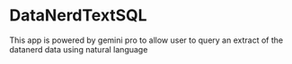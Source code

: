 # DataNerdTextSQL
This app is powered by gemini pro to allow user to query an extract of the datanerd data using natural language
